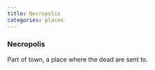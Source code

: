 ```yaml
---
title: Necropolis
categories: places
---
```


### Necropolis

Part of town, a place where the dead are sent to. 
